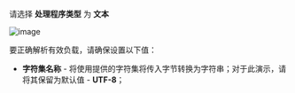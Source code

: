 请选择 **处理程序类型** 为 **文本**

![image](/images/user-guide/integrations/udp/handler-configuration-text.png)

要正确解析有效负载，请确保设置以下值：
- **字符集名称** - 将使用提供的字符集将传入字节转换为字符串；对于此演示，请将其保留为默认值 - **UTF-8**；